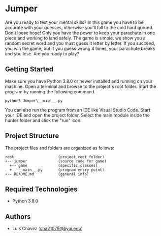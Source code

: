 # Jumper
Are you ready to test your mental skills? In this game you have to be accurate with your guesses, otherwise you'll fall to the cold hard ground. Don't loose hope! Only you have the power to keep your parachute in one piece and working to land safely. The game is simple, we show you a random secret word and you must guess it letter by letter. If you succeed, you win the game, but if you guess wrong 4 times, your parachute breaks and you lose. Are you ready to play?

## Getting Started
Make sure you have Python 3.8.0 or newer installed and running on your machine. Open a terminal and browse to the project's root folder. Start the program by running the following command.
```
python3 Jumper\__main__.py 
```
You can also run the program from an IDE like Visual Studio Code. Start your IDE and open the project folder. Select the main module inside the hunter folder and click the "run" icon.

## Project Structure
The project files and folders are organized as follows:
```
root                    (project root folder)
+-- jumper              (source code for game)
  +-- game              (specific classes)
  +-- __main__.py       (program entry point)
+-- README.md           (general info)
```

## Required Technologies
* Python 3.8.0

## Authors
* Luis Chavez (cha21079@byui.edu)